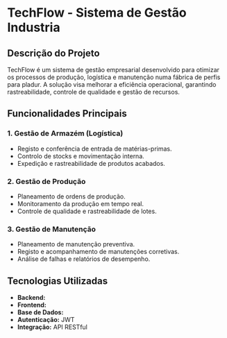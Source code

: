 # TechFlow - Sistema de Gestão Industria

## Descrição do Projeto

TechFlow é um sistema de gestão empresarial desenvolvido para otimizar os processos de produção, logística e manutenção numa fábrica de perfis para pladur. A solução visa melhorar a eficiência operacional, garantindo rastreabilidade, controle de qualidade e gestão de recursos.

## Funcionalidades Principais

### 1. Gestão de Armazém (Logística)

- Registo e conferência de entrada de matérias-primas.
- Controlo de stocks e movimentação interna.
- Expedição e rastreabilidade de produtos acabados.

### 2. Gestão de Produção

- Planeamento de ordens de produção.
- Monitoramento da produção em tempo real.
- Controle de qualidade e rastreabilidade de lotes.

### 3. Gestão de Manutenção

- Planeamento de manutenção preventiva.
- Registo e acompanhamento de manutenções corretivas.
- Análise de falhas e relatórios de desempenho.

## Tecnologias Utilizadas

- **Backend:** 
- **Frontend:**
- **Base de Dados:** 
- **Autenticação:** JWT
- **Integração:** API RESTful

